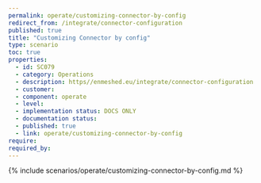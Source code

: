 ```yaml
---
permalink: operate/customizing-connector-by-config
redirect_from: /integrate/connector-configuration
published: true
title: "Customizing Connector by config"
type: scenario
toc: true
properties:
  - id: SC079
  - category: Operations
  - description: https//enmeshed.eu/integrate/connector-configuration
  - customer:
  - component: operate
  - level:
  - implementation status: DOCS ONLY
  - documentation status:
  - published: true
  - link: operate/customizing-connector-by-config
require:
required_by:
---
```


{% include scenarios/operate/customizing-connector-by-config.md %}
